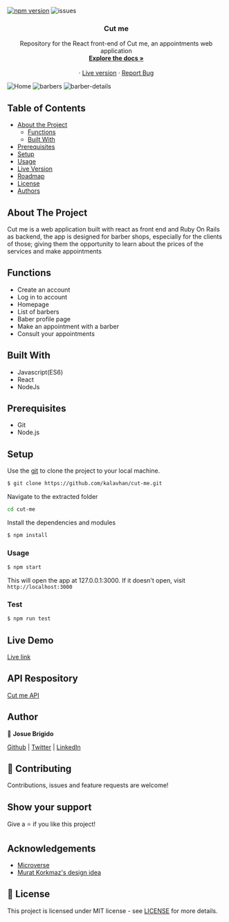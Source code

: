 [![npm version](https://badge.fury.io/js/npm.svg)](https://badge.fury.io/js/npm)
![issues](https://img.shields.io/github/issues/kalavhan/restaurant-page)
<br />
<p align="center">
 
  <h3 align="center">Cut me</h3>
  <p align="center">
    Repository for the React front-end of Cut me, an appointments web application
    <br />
    <a href="#table-of-contents"><strong>Explore the docs »</strong></a>
    <br />
    <br />
    ·
    <a href="https://cut-me-barbershop.netlify.app/">Live version</a>
    ·
    <a href="https://github.com/kalavhan/cut-me/issues">Report Bug</a>
  </p>
</p>

![Home](https://user-images.githubusercontent.com/47485749/88884067-03d88100-d1f3-11ea-93cf-94c5904562d1.png)
![barbers](https://user-images.githubusercontent.com/47485749/88884098-12bf3380-d1f3-11ea-92a0-d4dc3fdd3924.png)
![barber-details](https://user-images.githubusercontent.com/47485749/88884128-1eaaf580-d1f3-11ea-9f8d-59f830a8bf9f.png)

<!-- TABLE OF CONTENTS -->
## Table of Contents

* [About the Project](#about-the-project)
  * [Functions](#functions)
  * [Built With](#built-with)
* [Prerequisites](#prerequisites)
* [Setup](#setup)
* [Usage](#usage)
* [Live Version](#live-version)
* [Roadmap](#roadmap)
* [License](#license)
* [Authors](#authors)

<!-- ABOUT THE PROJECT -->
## About The Project
Cut me is a web application built with react as front end and Ruby On Rails as backend, the app is designed for barber shops, especially for the clients of those; giving them the opportunity to learn about the prices of the services and make appointments

## Functions
 - Create an account
 - Log in to account
 - Homepage
 - List of barbers
 - Baber profile page
 - Make an appointment with a barber
 - Consult your appointments

## Built With
- Javascript(ES6)
- React
- NodeJs

## Prerequisites
 - Git
 - Node.js

## Setup

Use the [git](https://git-scm.com/downloads) to clone the project to your local machine.
```sh
$ git clone https://github.com/kalavhan/cut-me.git
```

Navigate to the extracted folder
```sh 
cd cut-me
```

Install the dependencies and modules
```sh
$ npm install
```

### Usage
```sh
$ npm start
```
This will open the app at 127.0.0.1:3000. If it doesn't open, visit ```http://localhost:3000```

### Test
```sh
$ npm run test
```

## Live Demo
[Live link](https://cut-me-barbershop.netlify.app/)

## API Respository
[Cut me API](https://github.com/kalavhan/cut-me-api/)

## Author

👤 **Josue Brigido**

[Github](https://github.com/kalavhan) | [Twitter](https://twitter.com/kalavhan) | [LinkedIn](https://linkedin.com/in/kalavhan)


## 🤝 Contributing

Contributions, issues and feature requests are welcome!

## Show your support

Give a ⭐️ if you like this project!

## Acknowledgements
- [Microverse](https://www.microverse.org/)
- [Murat Korkmaz's design idea](https://www.behance.net/gallery/26425031/Vespa-Responsive-Redesign)

## 📝 License

This project is licensed under MIT license - see [LICENSE](/LICENSE) for more details.

